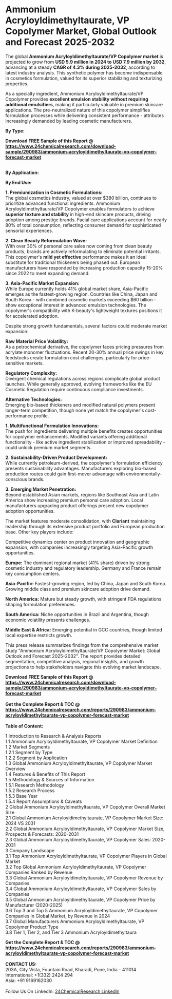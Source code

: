 <h1>Ammonium Acryloyldimethyltaurate, VP Copolymer Market, Global Outlook and Forecast 2025-2032</h1><p>The global <strong>Ammonium Acryloyldimethyltaurate/VP Copolymer market</strong> is projected to grow from <strong>USD 5.9 million in 2024 to USD 7.9 million by 2032</strong>, advancing at a steady <strong>CAGR of 4.3% during 2025-2032</strong>, according to latest industry analysis. This synthetic polymer has become indispensable in cosmetics formulation, valued for its superior stabilizing and texturizing properties.</p><p>As a specialty ingredient, Ammonium Acryloyldimethyltaurate/VP Copolymer provides <strong>excellent emulsion stability without requiring additional emulsifiers</strong>, making it particularly valuable in premium skincare applications. The pre-neutralized nature of this copolymer simplifies formulation processes while delivering consistent performance - attributes increasingly demanded by leading cosmetic manufacturers.</p><p><strong>By Type:</strong></p><div><b>Download FREE Sample of this Report @ 
            <a href="https://www.24chemicalresearch.com/download-sample/290983/ammonium-acryloyldimethyltaurate-vp-copolymer-forecast-market">
            https://www.24chemicalresearch.com/download-sample/290983/ammonium-acryloyldimethyltaurate-vp-copolymer-forecast-market</a></b></div><br><p><strong>By Application:</strong></p><p><strong>By End Use:</strong></p><p><strong>1. Premiumization in Cosmetic Formulations:</strong><br>
The global cosmetics industry, valued at over $380 billion, continues to prioritize advanced functional ingredients. Ammonium Acryloyldimethyltaurate/VP Copolymer enables formulators to achieve <strong>superior texture and stability</strong> in high-end skincare products, driving adoption among prestige brands. Facial care applications account for nearly 80% of total consumption, reflecting consumer demand for sophisticated sensorial experiences.</p><p><strong>2. Clean Beauty Reformulation Wave:</strong><br>
With over 30% of personal care sales now coming from clean beauty products, brands are actively reformulating to eliminate potential irritants. This copolymer's <strong>mild yet effective</strong> performance makes it an ideal substitute for traditional thickeners being phased out. European manufacturers have responded by increasing production capacity 15-20% since 2022 to meet expanding demand.</p><p><strong>3. Asia-Pacific Market Expansion:</strong><br>
While Europe currently holds 41% global market share, Asia-Pacific emerges as the fastest-growing region. Countries like China, Japan and South Korea - with combined cosmetic markets exceeding $60 billion - show exceptional interest in advanced emulsion technologies. The copolymer's compatibility with K-beauty's lightweight textures positions it for accelerated adoption.</p><p>Despite strong growth fundamentals, several factors could moderate market expansion:</p><p><strong>Raw Material Price Volatility:</strong><br>
	As a petrochemical derivative, the copolymer faces pricing pressures from acrylate monomer fluctuations. Recent 20-30% annual price swings in key feedstocks create formulation cost challenges, particularly for price-sensitive markets.</p><p><strong>Regulatory Complexity:</strong><br>
	Divergent chemical regulations across regions complicate global product launches. While generally approved, evolving frameworks like the EU Cosmetic Regulation require continuous compliance investments.</p><p><strong>Alternative Technologies:</strong><br>
	Emerging bio-based thickeners and modified natural polymers present longer-term competition, though none yet match the copolymer's cost-performance profile.</p><p><strong>1. Multifunctional Formulation Innovations:</strong><br>
The push for ingredients delivering multiple benefits creates opportunities for copolymer enhancements. Modified variants offering additional functionality - like active ingredient stabilization or improved spreadability - could unlock premium market segments.</p><p><strong>2. Sustainability-Driven Product Development:</strong><br>
While currently petroleum-derived, the copolymer's formulation efficiency presents sustainability advantages. Manufacturers exploring bio-based production routes could gain first-mover advantage with environmentally-conscious brands.</p><p><strong>3. Emerging Market Penetration:</strong><br>
Beyond established Asian markets, regions like Southeast Asia and Latin America show increasing premium personal care adoption. Local manufacturers upgrading product offerings present new copolymer adoption opportunities.</p><p>The market features moderate consolidation, with <strong>Clariant</strong> maintaining leadership through its extensive product portfolio and European production base. Other key players include:</p><p>Competitive dynamics center on product innovation and geographic expansion, with companies increasingly targeting Asia-Pacific growth opportunities.</p><p><strong>Europe:</strong> The dominant regional market (41% share) driven by strong cosmetic industry and regulatory leadership. Germany and France remain key consumption centers.</p><p><strong>Asia-Pacific:</strong> Fastest-growing region, led by China, Japan and South Korea. Growing middle class and premium skincare adoption drive demand.</p><p><strong>North America:</strong> Mature but steady growth, with stringent FDA regulations shaping formulation preferences.</p><p><strong>South America:</strong> Niche opportunities in Brazil and Argentina, though economic volatility presents challenges.</p><p><strong>Middle East &amp; Africa:</strong> Emerging potential in GCC countries, though limited local expertise restricts growth.</p><p>This press release summarizes findings from the comprehensive market study "Ammonium Acryloyldimethyltaurate/VP Copolymer Market: Global Outlook and Forecast 2025-2032". The report provides detailed segmentation, competitive analysis, regional insights, and growth projections to help stakeholders navigate this evolving market landscape.</p><div><b>Download FREE Sample of this Report @ 
            <a href="https://www.24chemicalresearch.com/download-sample/290983/ammonium-acryloyldimethyltaurate-vp-copolymer-forecast-market">
            https://www.24chemicalresearch.com/download-sample/290983/ammonium-acryloyldimethyltaurate-vp-copolymer-forecast-market</a></b></div><br><div><b>Get the Complete Report & TOC @ 
            <a href="https://www.24chemicalresearch.com/reports/290983/ammonium-acryloyldimethyltaurate-vp-copolymer-forecast-market">
            https://www.24chemicalresearch.com/reports/290983/ammonium-acryloyldimethyltaurate-vp-copolymer-forecast-market</a></b></div><br>
            <b>Table of Content:</b><p>1 Introduction to Research & Analysis Reports<br />
 1.1 Ammonium Acryloyldimethyltaurate, VP Copolymer Market Definition<br />
 1.2 Market Segments<br />
 1.2.1 Segment by Type<br />
 1.2.2 Segment by Application<br />
 1.3 Global Ammonium Acryloyldimethyltaurate, VP Copolymer Market Overview<br />
 1.4 Features & Benefits of This Report<br />
 1.5 Methodology & Sources of Information<br />
 1.5.1 Research Methodology<br />
 1.5.2 Research Process<br />
 1.5.3 Base Year<br />
 1.5.4 Report Assumptions & Caveats<br />
2 Global Ammonium Acryloyldimethyltaurate, VP Copolymer Overall Market Size<br />
 2.1 Global Ammonium Acryloyldimethyltaurate, VP Copolymer Market Size: 2024 VS 2031<br />
 2.2 Global Ammonium Acryloyldimethyltaurate, VP Copolymer Market Size, Prospects & Forecasts: 2020-2031<br />
 2.3 Global Ammonium Acryloyldimethyltaurate, VP Copolymer Sales: 2020-2031<br />
3 Company Landscape<br />
 3.1 Top Ammonium Acryloyldimethyltaurate, VP Copolymer Players in Global Market<br />
 3.2 Top Global Ammonium Acryloyldimethyltaurate, VP Copolymer Companies Ranked by Revenue<br />
 3.3 Global Ammonium Acryloyldimethyltaurate, VP Copolymer Revenue by Companies<br />
 3.4 Global Ammonium Acryloyldimethyltaurate, VP Copolymer Sales by Companies<br />
 3.5 Global Ammonium Acryloyldimethyltaurate, VP Copolymer Price by Manufacturer (2020-2025)<br />
 3.6 Top 3 and Top 5 Ammonium Acryloyldimethyltaurate, VP Copolymer Companies in Global Market, by Revenue in 2024<br />
 3.7 Global Manufacturers Ammonium Acryloyldimethyltaurate, VP Copolymer Product Type<br />
 3.8 Tier 1, Tier 2, and Tier 3 Ammonium Acryloyldimethyltaura</p><div><b>Get the Complete Report & TOC @ 
            <a href="https://www.24chemicalresearch.com/reports/290983/ammonium-acryloyldimethyltaurate-vp-copolymer-forecast-market">
            https://www.24chemicalresearch.com/reports/290983/ammonium-acryloyldimethyltaurate-vp-copolymer-forecast-market</a></b></div><br><b>CONTACT US:</b><br>
            203A, City Vista, Fountain Road, Kharadi, Pune, India - 411014<br>
            International: +1(332) 2424 294<br>
            Asia: +91 9169162030 <br><br>
            Follow Us On LinkedIn: <a href="https://www.linkedin.com/company/24chemicalresearch/">24ChemicalResearch LinkedIn</a>